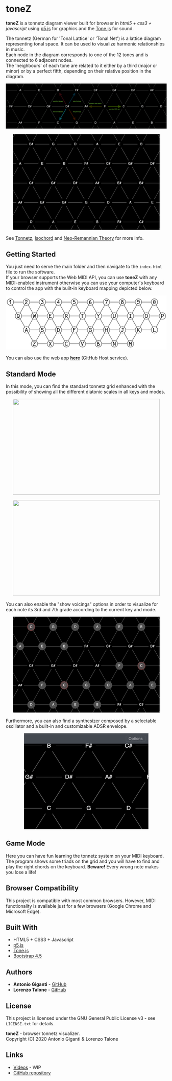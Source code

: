 # toneZ

**toneZ** is a tonnetz diagram viewer built for browser in *html5 + css3 + javascript* using [p5.js](https://p5js.org/) for graphics and the [Tone.js](https://tonejs.github.io/) for sound.

The tonnetz (German for 'Tonal Lattice' or 'Tonal Net') is a lattice diagram representing tonal space. It can be used to visualize harmonic relationships in music. \
Each node in the diagram corresponds to one of the 12 tones and is connected to 6 adjacent nodes. \
The 'neighbours' of each tone are related to it either by a third (major or minor) or by a perfect fifth, depending on their relative position in the diagram.

<p align="center"><img src="images/grid_interval_examples.png"></p>

<p align="center"><img width="460" height="300" src="images/chord.gif"></p>

See [Tonnetz][1], [Isochord][2] and [Neo-Remannian Theory][3] for more info.


## Getting Started

You just need to serve the main folder and then navigate to the ```index.html``` file to run the software. \
If your browser supports the Web MIDI API, you can use **toneZ** with any MIDI-enabled instrument otherwise you can use your computer's keyboard to control the app with the built-in keyboard mapping depicted below. 

<p align="center"><img src="images/built_in_keyboard_mapping.png"></p>

You can also use the web app **[here](https://loretalone.github.io/toneZ/)** (GitHub Host service). 

## Standard Mode
In this mode, you can find the standard tonnetz grid enhanced with the possibility of showing all the different diatonic scales in all keys and modes. 

<p align="center"><img width="460" height="300" src="images/scale.gif"></p>
<p align="center"><img width="460" height="300" src="images/mode.gif"></p>

You can also enable the "show voicings" options in order to visualize for each note its 3rd and 7th grade according to the current key and mode. 

<p align="center"><img width="460" height="300" src="images/voicing.gif"></p>

Furthermore, you can also find a synthesizer composed by a selectable oscillator and a built-in and customizable ADSR envelope.

<p align="center"><img width="390" height="300" src="images/synth.gif"></p>


## Game Mode
Here you can have fun learning the tonnetz system on your MIDI keyboard. The program shows some triads on the grid and you will have to find and play the right chords on the keyboard. 
**Beware!** Every wrong note makes you lose a life!


## Browser Compatibility

This project is compatible with most common browsers. However, MIDI functionality is available just for a few browsers (Google Chrome and Microsoft Edge).


## Built With

* HTML5 + CSS3 + Javascript
* [p5.js](https://p5js.org/)
* [Tone.js](https://tonejs.github.io/)
* [Bootstrap 4.5](https://getbootstrap.com/)


## Authors

* **Antonio Giganti** - [GitHub](https://github.com/antonelse)
* **Lorenzo Talone** - [GitHub](https://github.com/LoreTalone)


## License

This project is licensed under the GNU General Public License v3 - see ```LICENSE.txt``` for details.

**toneZ** - browser tonnetz visualizer. \
Copyright (C) 2020  Antonio Giganti & Lorenzo Talone


## Links

* [Videos](https://www.youtube.com/) - WIP
* [GitHub repository](https://github.com/LoreTalone/toneZ)

[1]: https://en.wikipedia.org/wiki/Tonnetz "Wikipedia article about the Tonnetz"
[2]: https://www.researchgate.net/publication/221474662_Isochords_visualizing_structure_in_music "Conference Paper regarding the Tonnetz musical structure visualization"
[3]: https://en.wikipedia.org/wiki/Neo-Riemannian_theory "Wikipedia article about the underlying Tonnetz theory, the Neo-Remannian theory"
